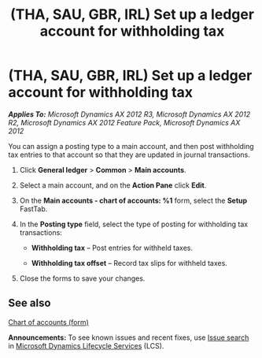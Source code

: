 ﻿---
title: (THA, SAU, GBR, IRL) Set up a ledger account for withholding tax
TOCTitle: (THA, SAU, GBR, IRL) Set up a ledger account for withholding tax
ms:assetid: b5f787eb-468c-46f5-9bfa-e6e9f1c72fac
ms:mtpsurl: https://technet.microsoft.com/en-us/library/Hh242751(v=AX.60)
ms:contentKeyID: 36059085
ms.date: 04/18/2014
mtps_version: v=AX.60
f1_keywords:
- Thailand
- withholding tax
- ledger accounts
---

# (THA, SAU, GBR, IRL) Set up a ledger account for withholding tax 


_**Applies To:** Microsoft Dynamics AX 2012 R3, Microsoft Dynamics AX 2012 R2, Microsoft Dynamics AX 2012 Feature Pack, Microsoft Dynamics AX 2012_

You can assign a posting type to a main account, and then post withholding tax entries to that account so that they are updated in journal transactions.

1.  Click **General ledger** \> **Common** \> **Main accounts**.

2.  Select a main account, and on the **Action Pane** click **Edit**.

3.  On the **Main accounts - chart of accounts: %1** form, select the **Setup** FastTab.

4.  In the **Posting type** field, select the type of posting for withholding tax transactions:
    
      - **Withholding tax** – Post entries for withheld taxes.
    
      - **Withholding tax offset** – Record tax slips for withheld taxes.

5.  Close the forms to save your changes.

## See also

[Chart of accounts (form)](https://technet.microsoft.com/en-us/library/aa618234\(v=ax.60\))

  
**Announcements:** To see known issues and recent fixes, use [Issue search](http://go.microsoft.com/fwlink/?linkid=389258) in [Microsoft Dynamics Lifecycle Services](http://go.microsoft.com/fwlink/?linkid=306505) (LCS).

